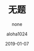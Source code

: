 ---
layout: post
title: 无题
subtitle: "none"
date: 2019-01-07
author: "aloha1024"
catalog: true
tags:
    - 随笔
    - 摘抄
---